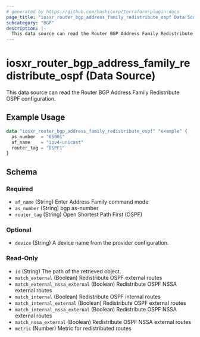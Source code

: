 ```yaml
---
# generated by https://github.com/hashicorp/terraform-plugin-docs
page_title: "iosxr_router_bgp_address_family_redistribute_ospf Data Source - terraform-provider-iosxr"
subcategory: "BGP"
description: |-
  This data source can read the Router BGP Address Family Redistribute OSPF configuration.
---
```


# iosxr_router_bgp_address_family_redistribute_ospf (Data Source)

This data source can read the Router BGP Address Family Redistribute OSPF configuration.

## Example Usage

```terraform
data "iosxr_router_bgp_address_family_redistribute_ospf" "example" {
  as_number  = "65001"
  af_name    = "ipv4-unicast"
  router_tag = "OSPF1"
}
```

<!-- schema generated by tfplugindocs -->
## Schema

### Required

- `af_name` (String) Enter Address Family command mode
- `as_number` (String) bgp as-number
- `router_tag` (String) Open Shortest Path First (OSPF)

### Optional

- `device` (String) A device name from the provider configuration.

### Read-Only

- `id` (String) The path of the retrieved object.
- `match_external` (Boolean) Redistribute OSPF external routes
- `match_external_nssa_external` (Boolean) Redistribute OSPF NSSA external routes
- `match_internal` (Boolean) Redistribute OSPF internal routes
- `match_internal_external` (Boolean) Redistribute OSPF external routes
- `match_internal_nssa_external` (Boolean) Redistribute OSPF NSSA external routes
- `match_nssa_external` (Boolean) Redistribute OSPF NSSA external routes
- `metric` (Number) Metric for redistributed routes


